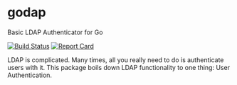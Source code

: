 # godap

Basic LDAP Authenticator for Go

[![Build Status](https://travis-ci.org/nerney/godap.svg?branch=master)](https://travis-ci.org/nerney/godap)
[![Report Card](https://goreportcard.com/badge/github.com/nerney/godap)](https://goreportcard.com/report/github.com/nerney/godap)

LDAP is complicated. Many times, all you really need to do is authenticate users with it.
This package boils down LDAP functionality to one thing: User Authentication.

[embedmd]:# (example/main.go)
